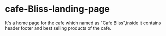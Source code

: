 # cafe-Bliss-landing-page
It's a home page for the cafe which named as "Cafe Bliss",inside it contains header footer and best selling products of the cafe.
